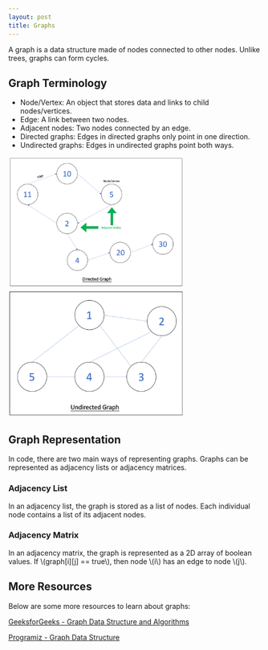 ```yaml
---
layout: post
title: Graphs
---
```


A graph is a data structure made of nodes connected to other nodes.
Unlike trees, graphs can form cycles.

## Graph Terminology
- Node/Vertex: An object that stores data and links to child nodes/vertices.
- Edge: A link between two nodes.
- Adjacent nodes: Two nodes connected by an edge.
- Directed graphs: Edges in directed graphs only point in one direction.
- Undirected graphs: Edges in undirected graphs point both ways.

<img src="/images/Graphs/DirectedGraph.png" alt="Directed Graph" width="350"/>
<img src ="/images/Graphs/UndirectedGraph.png" alt="Undirected Graph" width="350"/>

## Graph Representation
In code, there are two main ways of representing graphs.
Graphs can be represented as adjacency lists or adjacency matrices.

### Adjacency List
In an adjacency list, the graph is stored as a list of nodes.
Each individual node contains a list of its adjacent nodes. 

### Adjacency Matrix
In an adjacency matrix, the graph is represented as a 2D array of boolean values.
If \\(graph[i][j] == true\\), then node \\(i\\) has an edge to node \\(j\\).

## More Resources
Below are some more resources to learn about graphs:

[GeeksforGeeks - Graph Data Structure and Algorithms](https://www.geeksforgeeks.org/graph-data-structure-and-algorithms/)

[Programiz - Graph Data Structure](https://www.programiz.com/dsa/graph)